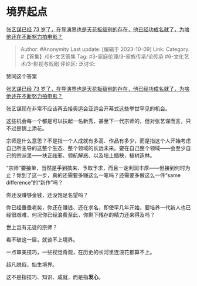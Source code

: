 # 境界起点
[张艺谋已经 73 岁了，在导演界也是天花板级别的存在，他已经功成名就了，为啥他还在不断努力拍电影？](https://www.zhihu.com/question/624711628/answer/3242027328)

> Author: #Anonymity
> Last update: [编辑于 2023-10-09]
> Link:
> Category: #【答集】/08-文艺答集
> Tag: #3-家庭伦理/3-家族传承/论传承 #6-文化艺术/3-影视与戏剧
> 评论区:
> 泛讨论:

赞同这个答案

[张艺谋已经 73 岁了，在导演界也是天花板级别的存在，他已经功成名就了，为啥他还在不断努力拍电影？](https://www.zhihu.com/question/624711628/answer/3241923755)

张艺谋现在非常不应该再去接奥运会亚运会开幕式这些举世罕见的机会。

这些机会每一个都是可以扶起一名新秀，甚至下一代宗师的，但对张艺谋而言，只不过是锦上添花。

宗师是什么意思？不是指一个人成就有多高、作品有多少，而是指这个人开始考虑自己所主导的这整个生态、整个领域的长远未来。要在自己整个领域——会至少自己的宗派里——扶正祛邪、领航解惑、以及培土插秧，植树造林。

“宗师”要接单，当然是手到擒来、予取予求，而且一定利润丰厚——但接到何时为止？你到了这一步，真的还需要多赚这么一笔吗？还需要多做这么一件“same difference”的“新作”吗？

你还没赚够金钱，还没饱足名望吗？

你已经垂垂老矣，你还在赚钱、还在求名，即使早几年开始，要培养一代新人也已经很艰难，何况你已经浪费至此，你剩下残存的精力还来得及吗？

世上岂有无徒的宗师？

看不破这一层，就谈不上境界。

一点审美技巧，一些视觉奇观，在历史的长河里连浪花都算不上。

超凡脱俗，始生境界。

这不是指技巧、知识、成就，而是指**发心**。
